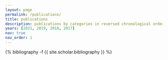 ```yaml
---
layout: page
permalink: /publications/
title: publications
description: publications by categories in reversed chronological order. generated by jekyll-scholar.
years: [2021, 2019, 2018, 2017]
nav: true
nav_order: 1
---
```

<!-- _pages/publications.md -->
<div class="publications">

{% bibliography -f {{ site.scholar.bibliography }} %}

</div>
